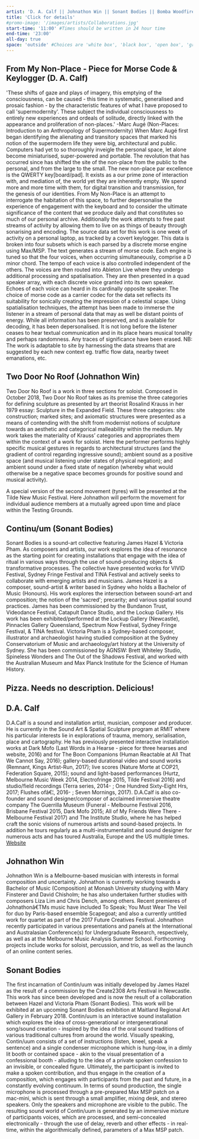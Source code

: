 ```yaml
---
artist: 'D. A. Calf || Johnathon Win || Sonant Bodies || Bomba Woodfired Pizza'
title: 'Click for details'
#promo-image: '/images/artists/Collaborations.jpg'
start-time: '11:00' #Times should be written in 24 hour time
end-time: '23:00'
all-day: true
space: 'outside' #Choices are 'white box', 'black box', 'open box', 'grounds'
---
```

<!-- Description -->
## From My Non-Place - Piece for Morse Code & Keylogger (D. A. Calf)
'These shifts of gaze and plays of imagery, this emptying of the consciousness, can be caused - this time in systematic, generalised and prosaic fashion - by the characteristic features of what I have proposed to call 'supermodernity'. These subject the individual consciousness to entirely new experiences and ordeals of solitude, directly linked with the appearance and proliferation of non-places.'
-Marc Augé (Non-Places: Introduction to an Anthropology of Supermodernity)
When Marc Augé first began identifying the alienating and transitory spaces that marked his notion of the supermodern life they were big, architectural and public. Computers had yet to so thoroughly inveigle the personal space, let alone become miniaturised, super-powered and portable. The revolution that has occurred since has shifted the site of the non-place from the public to the personal, and from the large to the small. The new non-place par excellence is the QWERTY key[board/pad]. It exists as a our prime zone of interaction with, and mediation of, the world yet they are inherently empty. We spend more and more time with them, for digital transition and transmission, for the genesis of our identities.
From My Non-Place is an attempt to interrogate the habitation of this space, to further depersonalise the experience of engagement with the keyboard and to consider the ultimate significance of the content that we produce daily and that constitutes so much of our personal archive. Additionally the work attempts to free past streams of activity by allowing them to live on as things of beauty through sonarising and encoding.
The source data set for this work is one week of activity on a personal laptop, as tracked by a covert keylogger. This data is broken into four subsets which is each parsed by a discrete morse engine using Max/MSP. The text generates a stream of morse code. Each engine is tuned so that the four voices, when occurring simultaneously, comprise a D minor chord. The tempo of each voice is also controlled independent of the others. The voices are then routed into Ableton Live where they undergo additional processing and spatialisation. They are then presented in a quad speaker array, with each discrete voice granted into its own speaker. Echoes of each voice can heard in its cardinally opposite speaker.
The choice of morse code as a carrier codec for the data set reflects its suitability for sonically creating the impression of a celestial scape. Using spatialisation techniques, the attempt has been made to immerse the listener in a stream of personal data that may as well be distant points of energy. While all information has been preserved, and is available for decoding, it has been depersonalised. It is not long before the listener ceases to hear textual communication and in its place hears musical tonality and perhaps randomness. Any traces of significance have been erased.
NB: The work is adaptable to site by harnessing the data streams that are suggested by each new context eg. traffic flow data, nearby tweet emanations, etc.
## Two Door No Roof (Johnathon Win)
Two Door No Roof is a work in three sections for soloist. Composed in October 2018, Two Door No Roof  takes as its premise the three categories for defining sculpture as presented by art theorist Rosalind Krauss in her 1979 essay: Sculpture in the Expanded Field. These three categories: site construction; marked sites; and axiomatic structures were presented as a means of contending with the shift from modernist notions of sculpture towards an aesthetic and categorical malleability within the medium. My work takes the materiality of Krauss’ categories and appropriates them within the context of a work for soloist. Here the performer performs highly specific musical gestures in regards to architectural structures (and the gradient of control regarding ingressive sound); ambient sound as a positive space (and musical listening under states of physical negation); and ambient sound under a fixed state of negation (whereby what would otherwise be a negative space becomes grounds for positive sound and musical activity).
 
A special version of the second movement (tyres) will be presented at the Tilde New Music Festival. Here Johnathon will perform the movement for individual audience members at a mutually agreed upon time and place within the Testing Grounds.
## Continu/um (Sonant Bodies)
Sonant Bodies is a sound-art collective featuring James Hazel & Victoria Pham. As composers and artists, our work explores the idea of resonance as the starting point for creating installations that engage with the idea of ritual in various ways through the use of sound-producing objects & transformative processes. The collective have presented works for VIVID Festival, Sydney Fringe Festival and TINA Festival and actively seeks to collaborate with emerging artists and musicians.
James Hazel is a composer, sound-artist & writer based in Sydney who holds a Bachelor of Music (Honours). His work explores the intersection between sound-art and composition; the notion of the 'sacred'; precarity; and various spatial sound practices. James has been commissioned by the Bundanon Trust, Videodance Festival, Catapult Dance Studio, and the Lockup Gallery. His work has been exhibited/performed at the Lockup Gallery (Newcastle), Pinnacles Gallery Queensland, Spectrum Now Festival, Sydney Fringe Festival, & TINA festival.
Victoria Pham is a Sydney-based composer, illustrator and archaeologist having studied composition at the Sydney Conservatorium of Music and archaeology/art history at the University of Sydney. She has been commissioned by AGNSW: Brett Whiteley Studio, Spineless Wonders and The Out of the Shadows Festival, and worked with the Australian Museum and Max Planck Institute for the Science of Human History.
## Pizza. Needs no description. Delicious!
<!-- Bio -->
## D.A. Calf
D.A.Calf is a sound and installation artist, musician, composer and producer. He is currently in the Sound Art & Spatial Sculpture program at RMIT where his particular interests lie in explorations of trauma, memory, serialisation, place and cartography.
He has previously presented interactive installation works at Dark Mofo (Last Words in a Hearse - piece for three hearses and website, 2016) and for The Boon Companions (Human Reactable at All That We Cannot Say, 2016); gallery-based durational video and sound works (Remnant, Kings Artist-Run, 2017); live scores (Nature Morte at COP21, Federation Square, 2015); sound and light-based performances (Hurtz, Melbourne Music Week 2014, Electrofringe 2015, Tilde Festival 2016) and studio/field recordings (Terra series, 2014- ; One Hundred Sixty-Eight Hrs, 2017; Flushes ofâ€¦, 2016- ; Seven Mornings, 2017).
D.A.Calf is also co-founder and sound designer/composer of acclaimed immersive theatre company The Guerrilla Museum (Funeral - Melbourne Festival 2016, Brisbane Festival 2015, Dark Mofo 2015; All of My Friends Were There - Melbourne Festival 2017) and The Institute Studio, where he has helped craft the sonic visions of numerous artists and sound-based projects.
In addition he tours regularly as a multi-instrumentalist and sound designer for numerous acts and has toured Australia, Europe and the US multiple times.
[Website](http://www.dacalf.com)
## Johnathon Win
Johnathon Win is a Melbourne-based musician with interests in formal composition and uncertainty. Johnathon is currently working towards a Bachelor of Music (Composition) at Monash University studying with Mary Finsterer and David Chisholm; he has also undertaken further studies with composers Liza Lim and Chris Dench, among others. Recent premieres of Johnathonâ€TMs music have included To Speak; You Must Wear The Veil for duo by Paris-based ensemble Scapegoat; and also a currently untitled work for quartet as part of the 2017 Future Creatives Festival. Johnathon recently participated in various presentations and panels at the International and Australasian Conference(s) for Undergraduate Research, respectively, as well as at the Melbourne Music Analysis Summer School. Forthcoming projects include works for soloist, percussion, and trio, as well as the launch of an online content series.
## Sonant Bodies
The first incarnation of Contin/uum was initially developed by James Hazel as the result of a commission by the Create2308 Arts Festival in Newcastle. This work has since been developed and is now the result of a collaboration between Hazel and Victoria Pham (Sonant Bodies). This work will be exhibited at an upcoming Sonant Bodies exhibition at Maitland Regional Art Gallery in February 2018.
Contin/uum is an interactive sound installation which explores the idea of cross-generational or intergenerational song/sound creation - inspired by the idea of the oral sound traditions of various traditional cultures from around the world. Visually speaking, Contin/uum consists of a set of instructions (listen, kneel, speak a sentence) and a single condenser microphone which is hung-low, in a dimly lit booth or contained space - akin to the visual presentation of a confessional booth - alluding to the idea of a private spoken confession to an invisible, or concealed figure.
Ultimately, the participant is invited to make a spoken contribution, and thus engage in the creation of a composition, which engages with participants from the past and future, in a constantly evolving continuum.
In terms of sound production, the single microphone is processed through a pre-prepared Max MSP patch on a mac-mini, which is sent through a small amplifier, mixing desk, and stereo speakers. Only the speakers and microphone are visible to the public. The resulting sound world of Contin/uum is generated by an immersive mixture of participants voices, which are processed, and semi-concealed electronically - through the use of delay, reverb and other effects - in real-time, within the algorithmically defined, parameters of a Max MSP patch.

